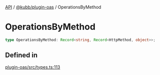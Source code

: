 [API](../../../packages.md) / [@kubb/plugin-oas](../index.md) / OperationsByMethod

# OperationsByMethod

```ts
type OperationsByMethod: Record<string, Record<HttpMethod, object>>;
```

## Defined in

[plugin-oas/src/types.ts:113](https://github.com/kubb-project/kubb/blob/ff80665146ae086e044807d0072fda660e72e1fd/packages/plugin-oas/src/types.ts#L113)
